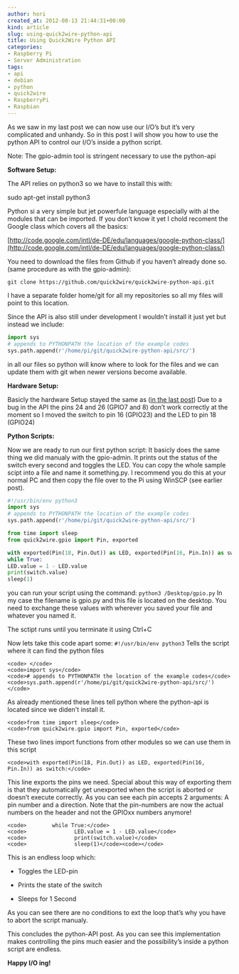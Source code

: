 ```yaml
---
author: hori
created_at: 2012-08-13 21:44:31+00:00
kind: article
slug: using-quick2wire-python-api
title: Using Quick2Wire Python API
categories:
- Raspberry Pi
- Server Administration
tags:
- api
- debian
- python
- quick2wire
- RaspberryPi
- Raspbian
---
```


As we saw in my last post we can now use our I/O’s but it’s very complicated and unhandy. So in this post I will show you how to use the python API to control our I/O’s inside a python script.

Note: The gpio-admin tool is stringent necessary to use the python-api

**Software Setup:**

The API relies on python3 so we have to install this with:

sudo apt-get install python3

Python si a very simple but jet powerfule language especially with al the modules that can be imported. If you don’t know it yet I chold recoment the Google class which covers all the basics:

[http://code.google.com/intl/de-DE/edu/languages/google-python-class/](http://code.google.com/intl/de-DE/edu/languages/google-python-class/)

You need to download the files from Github if you haven’t already done so. (same procedure as with the gpio-admin):

`git clone https://github.com/quick2wire/quick2wire-python-api.git`

I have a separate folder home/git for all my repositories so all my files will point to this location.

Since the API is also still under development I wouldn’t install it just yet but instead we include:

```python
import sys
# appends to PYTHONPATH the location of the example codes
sys.path.append(r'/home/pi/git/quick2wire-python-api/src/')
```


in all our files so python will know where to look for the files and we can update them with git when newer versions become available.

**Hardware Setup:**

Basicly the hardware Setup stayed the same as ([in the last post](/2012/08/13/installing-and-using-quik2wire-gpio-admin/)) Due to a bug in the API the pins 24 and 26 (GPIO7 and 8) don’t work correctly at the moment so I moved the switch to pin 16 (GPIO23) and the LED to pin 18 (GPIO24)

**Python Scripts:**

Now we are ready to run our first python script: It basicly does the same thing we did manualy with the gpio-admin. It prints out the status of the switch every second and toggles the LED. You can copy the whole sample scipt into a file and name it something.py. I recommend you do this at your normal PC and then copy the file over to the Pi using WinSCP (see earlier post).

```python
#!/usr/bin/env python3
import sys
# appends to PYTHONPATH the location of the example codes
sys.path.append(r'/home/pi/git/quick2wire-python-api/src/')

from time import sleep
from quick2wire.gpio import Pin, exported

with exported(Pin(18, Pin.Out)) as LED, exported(Pin(16, Pin.In)) as switch:
while True:
LED.value = 1 - LED.value
print(switch.value)
sleep(1)
```

you can run your script using the command:
`python3 /Desktop/gpio.py`
In my case the filename is gpio.py and this file is located on the desktop. You need to exchange these values with wherever you saved your file and whatever you named it.

The sctipt runs until you terminate it using Ctrl+C

Now lets take this code apart some:
`#!/usr/bin/env python3`
Tells the script where it can find the python files

    
    <code> </code>
    <code>import sys</code>
    <code># appends to PYTHONPATH the location of the example codes</code>
    <code>sys.path.append(r'/home/pi/git/quick2wire-python-api/src/')</code>


As already mentioned these lines tell python where the python-api is located since we diden't install it.

    
    <code>from time import sleep</code>
    <code>from quick2wire.gpio import Pin, exported</code>


These two lines import functions from other modules so we can use them in this script

    
    <code>with exported(Pin(18, Pin.Out)) as LED, exported(Pin(16, Pin.In)) as switch:</code>


This line exports the pins we need. Special about this way of exporting them is that they automatically get unexported when the script is aborted or doesn’t execute correctly. As you can see each pin accepts 2 arguments: A pin number and a direction. Note that the pin-numbers are now the actual numbers on the header and not the GPIOxx numbers anymore!

    
    <code>        while True:</code>
    <code>               LED.value = 1 - LED.value</code>
    <code>               print(switch.value)</code>
    <code>               sleep(1)</code><code></code>


This is an endless loop which:



	
  * Toggles the LED-pin

	
  * Prints the state of the switch

	
  * Sleeps for 1 Second


As you can see there are no conditions to ext the loop that’s why you have to abort the script manualy.

This concludes the python-API post. As you can see this implementation makes controlling the pins much easier and the possibility’s inside a python script are endless.

**Happy I/O ing!**
